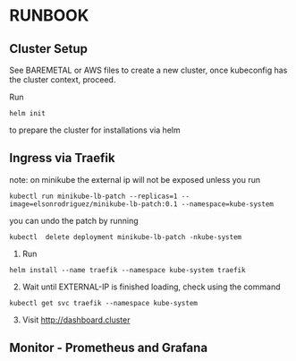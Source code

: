 # RUNBOOK


## Cluster Setup

See BAREMETAL or AWS files to create a new cluster, once kubeconfig has the cluster context, proceed.

Run
```
helm init
```
to prepare the cluster for installations via helm

## Ingress via Traefik

note: on minikube the external ip will not be exposed unless you run
```
kubectl run minikube-lb-patch --replicas=1 --image=elsonrodriguez/minikube-lb-patch:0.1 --namespace=kube-system
```

you can undo the patch by running
```
kubectl  delete deployment minikube-lb-patch -nkube-system
```

1. Run
```
helm install --name traefik --namespace kube-system traefik
```

2. Wait until EXTERNAL-IP is finished loading, check using the command
```
kubectl get svc traefik --namespace kube-system
```

3. Visit http://dashboard.cluster



## Monitor - Prometheus and Grafana

